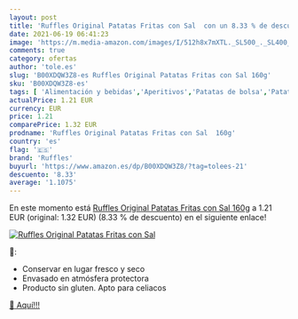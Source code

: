 ```yaml
---
layout: post
title: 'Ruffles Original Patatas Fritas con Sal  con un 8.33 % de descuento'
date: 2021-06-19 06:41:23
image: 'https://m.media-amazon.com/images/I/512h8x7mXTL._SL500_._SL400_.jpg'
comments: true
category: ofertas
author: 'tole.es'
slug: 'B00XDQW3Z8-es Ruffles Original Patatas Fritas con Sal 160g'
sku: 'B00XDQW3Z8-es'
tags: [ 'Alimentación y bebidas','Aperitivos','Patatas de bolsa','Patatas de bolsa y tortitas de verduras','fritas','patatas','ruffles', ]
actualPrice: 1.21 EUR
currency: EUR
price: 1.21
comparePrice: 1.32 EUR
prodname: 'Ruffles Original Patatas Fritas con Sal  160g'
country: 'es'
flag: '🇪🇸'
brand: 'Ruffles'
buyurl: 'https://www.amazon.es/dp/B00XDQW3Z8/?tag=tolees-21'
descuento: '8.33'
average: '1.1075'
---
```


En este momento está [Ruffles Original Patatas Fritas con Sal  160g](https://www.amazon.es/dp/B00XDQW3Z8/?tag=tolees-21) a 1.21 EUR (original: 1.32 EUR) (8.33 %  de descuento) en el siguiente enlace!

[![Ruffles Original Patatas Fritas con Sal ](https://m.media-amazon.com/images/I/512h8x7mXTL._SL500_._SL400_.jpg)](https://www.amazon.es/dp/B00XDQW3Z8/?tag=tolees-21)

🔎:

- Conservar en lugar fresco y seco
- Envasado en atmósfera protectora
- Producto sin gluten. Apto para celiacos

[🛒 Aquí!!!](https://www.amazon.es/dp/B00XDQW3Z8/?tag=tolees-21)
